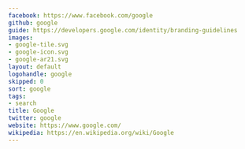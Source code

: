 ```yaml
---
facebook: https://www.facebook.com/google
github: google
guide: https://developers.google.com/identity/branding-guidelines
images:
- google-tile.svg
- google-icon.svg
- google-ar21.svg
layout: default
logohandle: google
skipped: 0
sort: google
tags:
- search
title: Google
twitter: google
website: https://www.google.com/
wikipedia: https://en.wikipedia.org/wiki/Google
---
```

